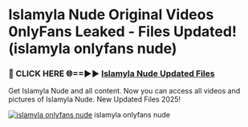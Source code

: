 # Islamyla Nude Original Videos 0nlyFans Leaked - Files Updated! (islamyla onlyfans nude)

<h3>🔴 CLICK HERE 🌐==►► <a href="https://tinyurl.com/2p9ay9w9" rel="nofollow">Islamyla Nude Updated Files</a></h3>

Get Islamyla Nude and all content. Now you can access all videos and pictures of Islamyla Nude. New Updated Files 2025!

[![islamyla onlyfans nude](https://i.imgur.com/KQgVmj3.gif)](https://tinyurl.com/2p9ay9w9)
islamyla onlyfans nude